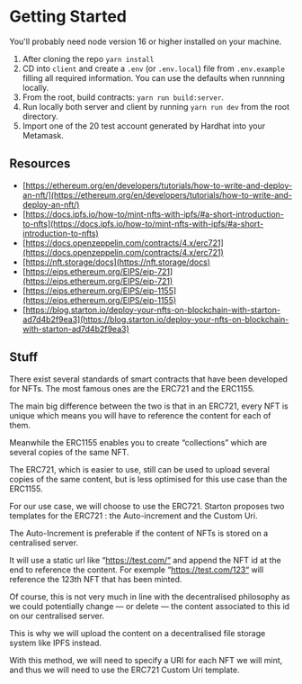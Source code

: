 # Getting Started

You'll probably need node version 16 or higher installed on your machine.

1. After cloning the repo `yarn install`
2. CD into `client` and create a `.env` (or `.env.local`) file from `.env.example` filling all required information. You can use the defaults when runnning locally.
3. From the root, build contracts: `yarn run build:server`.
4. Run locally both server and client by running `yarn run dev` from the root directory.
5. Import one of the 20 test account generated by Hardhat into your Metamask.

## Resources

- [https://ethereum.org/en/developers/tutorials/how-to-write-and-deploy-an-nft/](https://ethereum.org/en/developers/tutorials/how-to-write-and-deploy-an-nft/)
- [https://docs.ipfs.io/how-to/mint-nfts-with-ipfs/#a-short-introduction-to-nfts](https://docs.ipfs.io/how-to/mint-nfts-with-ipfs/#a-short-introduction-to-nfts)
- [https://docs.openzeppelin.com/contracts/4.x/erc721](https://docs.openzeppelin.com/contracts/4.x/erc721)
- [https://nft.storage/docs](https://nft.storage/docs)
- [https://eips.ethereum.org/EIPS/eip-721](https://eips.ethereum.org/EIPS/eip-721)
- [https://eips.ethereum.org/EIPS/eip-1155](https://eips.ethereum.org/EIPS/eip-1155)
- [https://blog.starton.io/deploy-your-nfts-on-blockchain-with-starton-ad7d4b2f9ea3](https://blog.starton.io/deploy-your-nfts-on-blockchain-with-starton-ad7d4b2f9ea3)

## Stuff

There exist several standards of smart contracts that have been developed for NFTs.
The most famous ones are the ERC721 and the ERC1155.

The main big difference between the two is that in an ERC721, every NFT is unique which means you will have to reference the content for each of them.

Meanwhile the ERC1155 enables you to create “collections” which are several copies of the same NFT.

The ERC721, which is easier to use, still can be used to upload several copies of the same content, but is less optimised for this use case than the ERC1155.

For our use case, we will choose to use the ERC721.
Starton proposes two templates for the ERC721 : the Auto-increment and the Custom Uri.

The Auto-Increment is preferable if the content of NFTs is stored on a centralised server.

It will use a static url like “https://test.com/“ and append the NFT id at the end to reference the content.
For exemple “https://test.com/123“ will reference the 123th NFT that has been minted.

Of course, this is not very much in line with the decentralised philosophy as we could potentially change — or delete — the content associated to this id on our centralised server.

This is why we will upload the content on a decentralised file storage system like IPFS instead.

With this method, we will need to specify a URI for each NFT we will mint, and thus we will need to use the ERC721 Custom Uri template.
